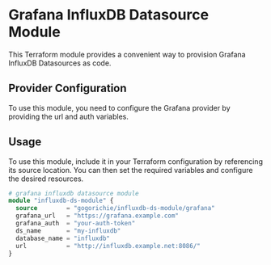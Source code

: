 # Grafana InfluxDB Datasource Module

This Terraform module provides a convenient way to provision Grafana InfluxDB Datasources as code.

## Provider Configuration

To use this module, you need to configure the Grafana provider by providing the url and auth variables.

## Usage

To use this module, include it in your Terraform configuration by referencing its source location. You can then set the required variables and configure the desired resources.

```terraform
# grafana influxdb datasource module
module "influxdb-ds-module" {
  source        = "gogorichie/influxdb-ds-module/grafana"
  grafana_url   = "https://grafana.example.com"
  grafana_auth  = "your-auth-token"
  ds_name       = "my-influxdb"
  database_name = "influxdb"
  url           = "http://influxdb.example.net:8086/"
}
```
